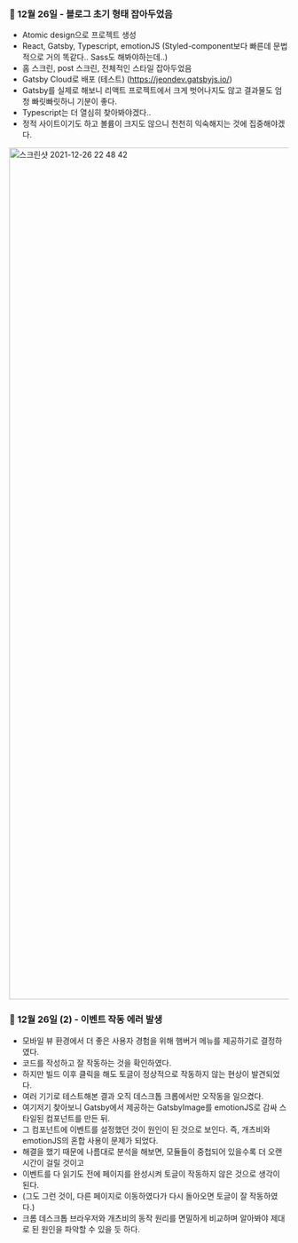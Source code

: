 
### 📌 12월 26일 - 블로그 초기 형태 잡아두었음
- Atomic design으로 프로젝트 생성
- React, Gatsby, Typescript, emotionJS (Styled-component보다 빠른데 문법적으로 거의 똑같다.. Sass도 해봐야하는데..)
- 홈 스크린, post 스크린, 전체적인 스타일 잡아두었음
- Gatsby Cloud로 배포 (테스트) (https://jeondev.gatsbyjs.io/)
- Gatsby를 실제로 해보니 리액트 프로젝트에서 크게 벗어나지도 않고 결과물도 엄청 빠릿빠릿하니 기분이 좋다.
- Typescript는 더 열심히 찾아봐야겠다..
- 정적 사이트이기도 하고 볼륨이 크지도 않으니 천천히 익숙해지는 것에 집중해야겠다.


<img width="1536" alt="스크린샷 2021-12-26 22 48 42" src="https://user-images.githubusercontent.com/28756358/147410099-6cf5dd8e-2f26-48f6-ab91-55e992c3a5f2.png">


### 📌 12월 26일 (2) - 이벤트 작동 에러 발생
- 모바일 뷰 환경에서 더 좋은 사용자 경험을 위해 햄버거 메뉴를 제공하기로 결정하였다.
- 코드를 작성하고 잘 작동하는 것을 확인하였다.
- 하지만 빌드 이후 클릭을 해도 토글이 정상적으로 작동하지 않는 현상이 발견되었다.
- 여러 기기로 테스트해본 결과 오직 데스크톱 크롭에서만 오작동을 일으켰다.
- 여기저기 찾아보니 Gatsby에서 제공하는 GatsbyImage를 emotionJS로 감싸 스타일된 컴포넌트를 만든 뒤.
- 그 컴포넌트에 이벤트를 설정했던 것이 원인이 된 것으로 보인다. 즉, 개츠비와 emotionJS의 혼합 사용이 문제가 되었다.
- 해결을 했기 때문에 나름대로 분석을 해보면, 모듈들이 중첩되어 있을수록 더 오랜 시간이 걸릴 것이고
- 이벤트를 다 읽기도 전에 페이지를 완성시켜 토글이 작동하지 않은 것으로 생각이 된다. 
- (그도 그런 것이, 다른 페이지로 이동하였다가 다시 돌아오면 토글이 잘 작동하였다.)
- 크롬 데스크톱 브라우저와 개츠비의 동작 원리를 면밀하게 비교하며 알아봐야 제대로 된 원인을 파악할 수 있을 듯 하다.
